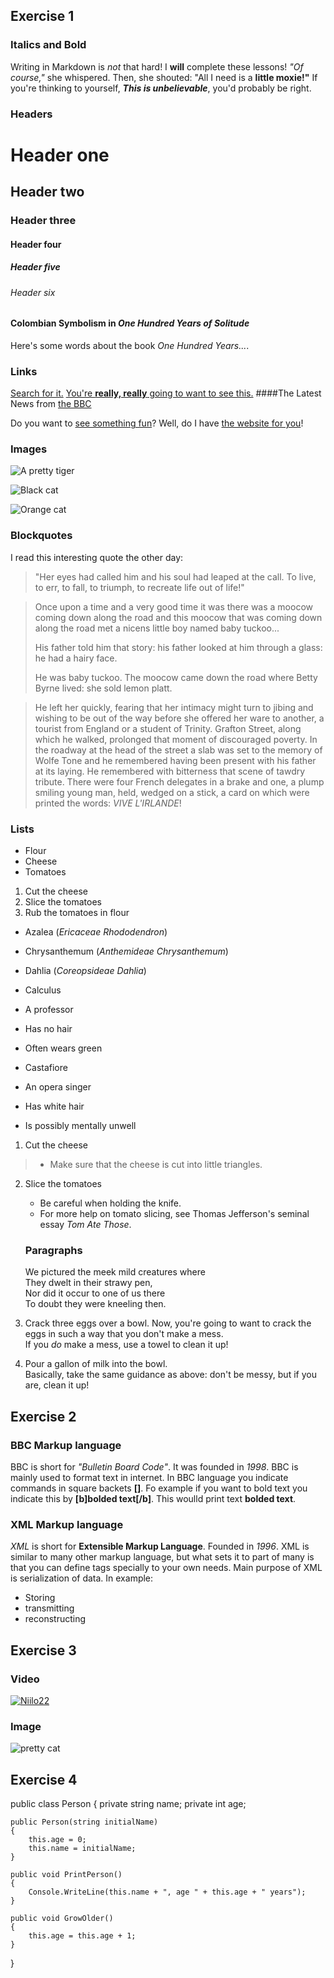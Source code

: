 ## Exercise 1


### Italics and Bold

Writing in Markdown is _not_ that hard!
I **will** complete these lessons!
_"Of course,"_ she whispered. Then, she shouted: "All I need is a **little moxie!"**
If you're thinking to yourself, **_This is unbelievable_**, you'd probably be right.

### Headers

# Header one
## Header two
### Header three
#### Header four
##### Header five
###### Header six

#### Colombian Symbolism in _One Hundred Years of Solitude_

Here's some words about the book _One Hundred Years..._.

### Links

[Search for it.](www.google.com)
[You're **really, really** going to want to see this.](www.dailykitten.com)
####The Latest News from [the BBC](www.bbc.com/news)

Do you want to [see something fun][a fun place]?
Well, do I have [the website for you][another fun place]!

[a fun place]: www.zombo.com
[another fun place]: www.stumbleupon.com

### Images

![A pretty tiger](https://upload.wikimedia.org/wikipedia/commons/5/56/Tiger.50.jpg)

![Black cat][Black]

![Orange cat][Orange]

[Black]: https://upload.wikimedia.org/wikipedia/commons/a/a3/81_INF_DIV_SSI.jpg

[Orange]: http://icons.iconarchive.com/icons/google/noto-emoji-animals-nature/256/22221-cat-icon.png

### Blockquotes
I read this interesting quote the other day:

>"Her eyes had called him and his soul had leaped at the call. To live, to err, to fall, to triumph, to recreate life out of life!"


>Once upon a time and a very good time it was there was a moocow coming down along the road and this moocow that was coming down along the road met a nicens little boy named baby tuckoo...
>
>His father told him that story: his father looked at him through a glass: he had a hairy face.
>
>He was baby tuckoo. The moocow came down the road where Betty Byrne lived: she sold lemon platt.

>He left her quickly, fearing that her intimacy might turn to jibing and wishing to be out of the way before she offered her ware to another, a tourist from England or a student of Trinity. Grafton Street, along which he walked, prolonged that moment of discouraged poverty. In the roadway at the head of the street a slab was set to the memory of Wolfe Tone and he remembered having been present with his father at its laying. He remembered with bitterness that scene of tawdry tribute. There were four French delegates in a brake and one, a plump smiling young man, held, wedged on a stick, a card on which were printed the words: _VIVE L'IRLANDE_!

### Lists
* Flour
* Cheese
* Tomatoes

1. Cut the cheese
2. Slice the tomatoes
3. Rub the tomatoes in flour

* Azalea (_Ericaceae Rhododendron_)
* Chrysanthemum (_Anthemideae Chrysanthemum_)
* Dahlia (_Coreopsideae Dahlia_)

* Calculus 
 * A professor
 * Has no hair
 * Often wears green
* Castafiore
 * An opera singer
 * Has white hair
 * Is possibly mentally unwell

 1. Cut the cheese
>  * Make sure that the cheese is cut into little triangles.
2. Slice the tomatoes
   * Be careful when holding the knife.
   * For more help on tomato slicing, see Thomas Jefferson's seminal essay _Tom Ate Those_.

   ### Paragraphs

    We pictured the meek mild creatures where  
They dwelt in their strawy pen,  
Nor did it occur to one of us there  
To doubt they were kneeling then.

1. Crack three eggs over a bowl.
Now, you're going to want to crack the eggs in such a way that you don't make a mess.  
 If you _do_ make a mess, use a towel to clean it up!

2. Pour a gallon of milk into the bowl.  
Basically, take the same guidance as above: don't be messy, but if you are, clean it up!


## Exercise 2

### BBC Markup language
BBC is short for _"Bulletin Board Code"_. It was founded in *1998*.
BBC is mainly used to format text in internet. In BBC language you indicate commands in square backets **[]**. 
Fo example if you want to bold text you indicate this by **[b]bolded text[/b]**. This woulld print text **bolded text**.

### XML Markup language

_XML_ is short for **Extensible Markup Language**. Founded in _1996_.
XML is similar to many other markup language, but what sets it to part of many is that you can define tags specially to your own needs.
Main purpose of XML is serialization of data. 
In example:
* Storing
* transmitting
* reconstructing


## Exercise 3

### Video

[![Niilo22](http://i3.ytimg.com/vi/Ggclz60vnIo/hqdefault.jpg)](https://www.youtube.com/watch?v=Ggclz60vnIo "Niilo22")


### Image

![pretty cat](https://encrypted-tbn0.gstatic.com/images?q=tbn:ANd9GcTlyQAuZqoGqG4YElHQGBKFpF6axhXboLivwQ&usqp=CAU)

## Exercise 4

public class Person
{
    private string name;
    private int age;

    public Person(string initialName)
    {
        this.age = 0;
        this.name = initialName;
    }

    public void PrintPerson()
    {
        Console.WriteLine(this.name + ", age " + this.age + " years");
    }
    
    public void GrowOlder()
    {
        this.age = this.age + 1;
    }
}

